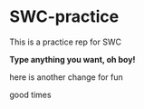 # SWC-practice
This is a practice rep for SWC

**Type anything you want, oh boy!**

here is another change for fun

good times
